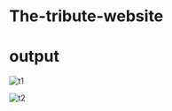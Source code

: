 # The-tribute-website
# output


![t1](https://github.com/Shahinmulani/The-tribute-website/assets/102217599/2f5e4d57-1411-4cc9-b7ea-62dc6e11f115)

![t2](https://github.com/Shahinmulani/The-tribute-website/assets/102217599/4f126be7-2ee1-42ef-9c02-0a7c7966c627)
